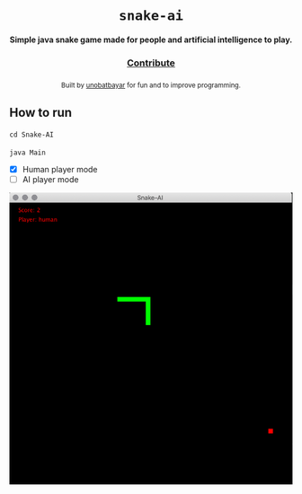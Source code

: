 <div align="center">
  <h1><code>snake-ai</code></h1>

  <strong>Simple java snake game made for people and artificial intelligence to play.</strong>

<h3>
    <a href="https://github.com/unobatbayar/snake-ai/pull/new/master">Contribute</a>
  </h3>

  <sub> Built by <a href="https://www.twitter.com/unobatbayar">unobatbayar</a> for fun and to improve programming.</sub>
</div>

## How to run
```
cd Snake-AI

java Main 

```
- [x] Human player mode
- [ ] AI player mode 

![alt text](https://github.com/unobatbayar/Snake-AI/blob/master/Images/human%20player.png)

